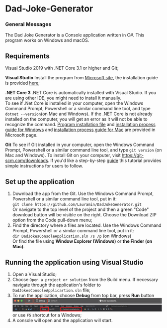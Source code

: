 # Dad-Joke-Generator

### General Messages
The Dad Joke Generator is a Console application written in C#. This program works on Windows and macOS.

## Requirements

Visual Studio 2019 with .NET Core 3.1 or higher and Git;

**Visual Studio**
Install the program from [Microsoft site](https://visualstudio.microsoft.com/), the installation guide is provided [here](https://docs.microsoft.com/en-us/visualstudio/install/visual-studio-enterprise-guide?view=vs-2022);  

**.NET Core 3**
.NET Core is automatically installed with Visual Studio. If you are using other IDE, you might need to install it manually.\
To see if .Net Core is installed in your computer, open the Windows Command Prompt, Powershell or a similar command line tool, and type `dotnet --version`(on Mac and Windows). If the .NET Core is not already installed on the computer, you will get an error as it will not be able to recognize the command. [Program installation file](https://dotnet.microsoft.com/download) and [installation process guide for Windows](https://docs.microsoft.com/en-us/dotnet/core/install/windows?tabs=net60) and [installation process guide for Mac](https://docs.microsoft.com/en-us/dotnet/core/install/macos) are provided in Microsoft page.

**Git**
To see if Git installed in your computer, open the Windows Command Prompt, Powershell or a similar command line tool, and type `git version` (on Mac and Windows). To install Git on your computer, visit https://git-scm.com/downloads. If you'd like a step-by-step [guide](https://git-scm.com/book/en/v2/Getting-Started-Installing-Git) this tutorial provides simple instructions for users to follow.

## Set up the application 
1. Download the app from the Git. Use the Windows Command Prompt, Powershell or a similar command line tool, put in it:\
   `git clone https://github.com/Lauramin/DadJokeGenerator.git`\
   Or navigate to the top level of the project and then a green "Code" download button will be visible on the right. Choose the Download ZIP option from the Code pull-down menu;
2. Find the directory where a files are located. Use the Windows Command Prompt, Powershell or a similar command line tool, put in it:\
   `dir DadJokesConsoleApplication.sln /s /p` (on Windows)\
    Or find the file using **Window Explorer (Windows)** or **the Finder (on Mac)**.
   
## Running the application using Visual Studio 
1. Open a Visual Studio;
2. Choose `Open a project or solution` from the Build menu. If necessary navigate through the application's folder to `DadJokesConsoleApplicartion.sln` file; 
3. To run the application, choose **Debug** from top bar, press **Run** button
  ![Run button Mac](blob/assets/MacButton.png)\
  ![Run button Windows](blob/assets/WindowsButton.PNG)\
   or use `F5` shortcut for a Windows;
4. A console will open and the application will start.
